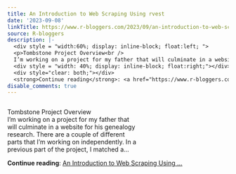 ```yaml
---
title: An Introduction to Web Scraping Using rvest
date: '2023-09-08'
linkTitle: https://www.r-bloggers.com/2023/09/an-introduction-to-web-scraping-using-rvest/
source: R-bloggers
description: |-
  <div style = "width:60%; display: inline-block; float:left; ">
  <p>Tombstone Project Overview<br />
  I’m working on a project for my father that will culminate in a website for his genealogy research. There are a couple of different parts that I’m working on independently. In a previous part of the project, I matched a...</p></div>
  <div style = "width: 40%; display: inline-block; float:right;"></div>
  <div style="clear: both;"></div>
  <strong>Continue reading</strong>: <a href="https://www.r-bloggers.com/2023/09/an-introduction-to-web-scraping-using-rvest/">An Introduction to Web Scraping Using ...
disable_comments: true
---
```

<div style = "width:60%; display: inline-block; float:left; ">
<p>Tombstone Project Overview<br />
I’m working on a project for my father that will culminate in a website for his genealogy research. There are a couple of different parts that I’m working on independently. In a previous part of the project, I matched a...</p></div>
<div style = "width: 40%; display: inline-block; float:right;"></div>
<div style="clear: both;"></div>
<strong>Continue reading</strong>: <a href="https://www.r-bloggers.com/2023/09/an-introduction-to-web-scraping-using-rvest/">An Introduction to Web Scraping Using ...